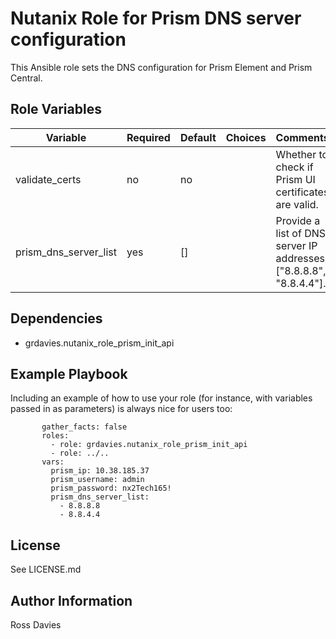 Nutanix Role for Prism DNS server configuration
=========

This Ansible role sets the DNS configuration for Prism Element and Prism Central.


Role Variables
--------------

| Variable                 | Required | Default | Choices                                                                         | Comments                                                                                                                                           |
|--------------------------|----------|---------|---------------------------------------------------------------------------------|----------------------------------------------------------------------------------------------------------------------------------------------------|
| validate_certs           | no       | no      |                                                                                 | Whether to check if Prism UI certificates are valid.                                                                                               |
| prism_dns_server_list    | yes      | []      |                                                                                 | Provide a list of DNS server IP addresses; ["8.8.8.8", "8.8.4.4"].                                                                                 |

Dependencies
------------

- grdavies.nutanix_role_prism_init_api

Example Playbook
----------------

Including an example of how to use your role (for instance, with variables passed in as parameters) is always nice for users too:

```     - hosts: localhost
       gather_facts: false
       roles:
         - role: grdavies.nutanix_role_prism_init_api
         - role: ../..
       vars:
         prism_ip: 10.38.185.37
         prism_username: admin
         prism_password: nx2Tech165!
         prism_dns_server_list:
           - 8.8.8.8
           - 8.8.4.4
```


License
-------

See LICENSE.md

Author Information
------------------

Ross Davies
